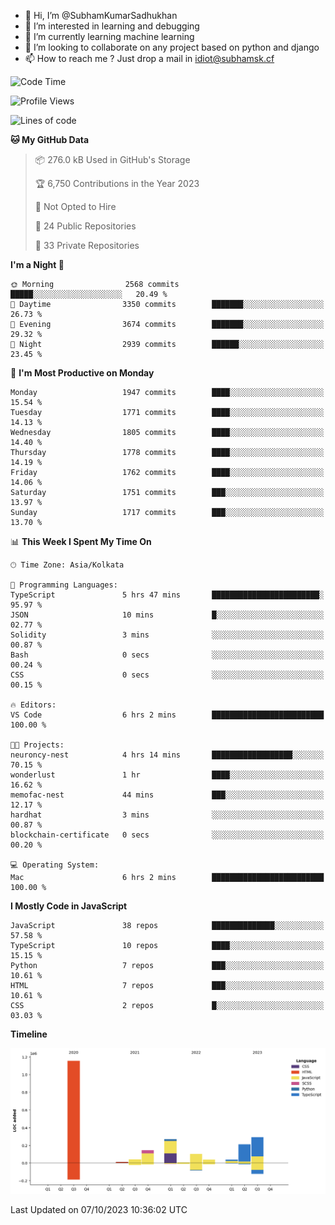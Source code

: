 - 👋 Hi, I’m @SubhamKumarSadhukhan
- 👀 I’m interested in learning and debugging
- 🌱 I’m currently learning machine learning
- 💞️ I’m looking to collaborate on any project based on python and django
- 📫 How to reach me ?
      Just drop a mail in idiot@subhamsk.cf

<!---
SubhamKumarSadhukhan/SubhamKumarSadhukhan is a ✨ special ✨ repository because its `README.md` (this file) appears on your GitHub profile.
You can click the Preview link to take a look at your changes.
--->


<!--START_SECTION:waka-->
![Code Time](http://img.shields.io/badge/Code%20Time-1%2C588%20hrs%2032%20mins-blue)

![Profile Views](http://img.shields.io/badge/Profile%20Views-21-blue)

![Lines of code](https://img.shields.io/badge/From%20Hello%20World%20I%27ve%20Written-2.3%20million%20lines%20of%20code-blue)

**🐱 My GitHub Data** 

> 📦 276.0 kB Used in GitHub's Storage 
 > 
> 🏆 6,750 Contributions in the Year 2023
 > 
> 🚫 Not Opted to Hire
 > 
> 📜 24 Public Repositories 
 > 
> 🔑 33 Private Repositories 
 > 
**I'm a Night 🦉** 

```text
🌞 Morning                2568 commits        █████░░░░░░░░░░░░░░░░░░░░   20.49 % 
🌆 Daytime                3350 commits        ███████░░░░░░░░░░░░░░░░░░   26.73 % 
🌃 Evening                3674 commits        ███████░░░░░░░░░░░░░░░░░░   29.32 % 
🌙 Night                  2939 commits        ██████░░░░░░░░░░░░░░░░░░░   23.45 % 
```
📅 **I'm Most Productive on Monday** 

```text
Monday                   1947 commits        ████░░░░░░░░░░░░░░░░░░░░░   15.54 % 
Tuesday                  1771 commits        ████░░░░░░░░░░░░░░░░░░░░░   14.13 % 
Wednesday                1805 commits        ████░░░░░░░░░░░░░░░░░░░░░   14.40 % 
Thursday                 1778 commits        ████░░░░░░░░░░░░░░░░░░░░░   14.19 % 
Friday                   1762 commits        ████░░░░░░░░░░░░░░░░░░░░░   14.06 % 
Saturday                 1751 commits        ███░░░░░░░░░░░░░░░░░░░░░░   13.97 % 
Sunday                   1717 commits        ███░░░░░░░░░░░░░░░░░░░░░░   13.70 % 
```


📊 **This Week I Spent My Time On** 

```text
🕑︎ Time Zone: Asia/Kolkata

💬 Programming Languages: 
TypeScript               5 hrs 47 mins       ████████████████████████░   95.97 % 
JSON                     10 mins             █░░░░░░░░░░░░░░░░░░░░░░░░   02.77 % 
Solidity                 3 mins              ░░░░░░░░░░░░░░░░░░░░░░░░░   00.87 % 
Bash                     0 secs              ░░░░░░░░░░░░░░░░░░░░░░░░░   00.24 % 
CSS                      0 secs              ░░░░░░░░░░░░░░░░░░░░░░░░░   00.15 % 

🔥 Editors: 
VS Code                  6 hrs 2 mins        █████████████████████████   100.00 % 

🐱‍💻 Projects: 
neuroncy-nest            4 hrs 14 mins       ██████████████████░░░░░░░   70.15 % 
wonderlust               1 hr                ████░░░░░░░░░░░░░░░░░░░░░   16.62 % 
memofac-nest             44 mins             ███░░░░░░░░░░░░░░░░░░░░░░   12.17 % 
hardhat                  3 mins              ░░░░░░░░░░░░░░░░░░░░░░░░░   00.87 % 
blockchain-certificate   0 secs              ░░░░░░░░░░░░░░░░░░░░░░░░░   00.20 % 

💻 Operating System: 
Mac                      6 hrs 2 mins        █████████████████████████   100.00 % 
```

**I Mostly Code in JavaScript** 

```text
JavaScript               38 repos            ██████████████░░░░░░░░░░░   57.58 % 
TypeScript               10 repos            ████░░░░░░░░░░░░░░░░░░░░░   15.15 % 
Python                   7 repos             ███░░░░░░░░░░░░░░░░░░░░░░   10.61 % 
HTML                     7 repos             ███░░░░░░░░░░░░░░░░░░░░░░   10.61 % 
CSS                      2 repos             █░░░░░░░░░░░░░░░░░░░░░░░░   03.03 % 
```



**Timeline**

![Lines of Code chart](https://raw.githubusercontent.com/SubhamKumarSadhukhan/SubhamKumarSadhukhan/main/assets/bar_graph.png)


 Last Updated on 07/10/2023 10:36:02 UTC
<!--END_SECTION:waka-->
